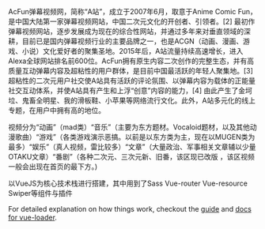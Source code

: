  AcFun弹幕视频网，简称“A站”，成立于2007年6月，取意于Anime Comic Fun，是中国大陆第一家弹幕视频网站，中国二次元文化的开创者、引领者。[2]  最初作弹幕视频网站，逐步发展成为现在的综合性网站，并通过多年来对垂直领域的深耕，目前已是国内弹幕视频行业的主要品牌之一，也是ACGN（动画、漫画、游戏、小说）文化爱好者的聚集圣地。2015年后，A站流量持续高速增长，进入Alexa全球网站排名前600位。AcFun拥有原生内容二次创作的完整生态，并有高质量互动弹幕内容及超粘性的用户群体，是目前中国最活跃的年轻人聚集地。[3] 
超粘性的二次元用户社交使A站具有活跃的评论氛围、以弹幕内容为载体的正能量社交互动体系，并使A站具有产生和上浮“创意”内容的能力，[4]  由此产生了金坷垃、鬼畜全明星、我的滑板鞋、小苹果等网络流行文化。此外，A站多元化的线上专题，在用户中拥有高的地位。

视频分为“动画”（mad类）“音乐”（主要为东方题材。Vocaloid题材，以及其他动漫歌曲）“游戏”（各类游戏演示恶搞。以前是以东方类为主，现在以MUGEN类为最多）“娱乐”（真人视频，雷比较多）“文章”（大量政治、军事相关文章辅以少量OTAKU文章）“番剧”（各种二次元、三次元新、旧番，该区现已改版 ，该区视频一般会出现在首页的最下方。)

以VueJS为核心技术栈进行搭建，其中用到了Sass Vue-router Vue-resource Swiper等组件与插件


For detailed explanation on how things work, checkout the [guide](http://vuejs-templates.github.io/webpack/) and [docs for vue-loader](http://vuejs.github.io/vue-loader).
